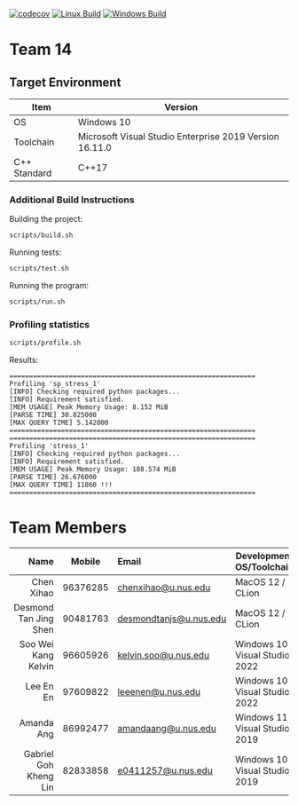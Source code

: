 [![codecov](https://codecov.io/gh/nus-cs3203/22s1-cp-spa-team-14/branch/master/graph/badge.svg?token=O0pTcTxSWs)](https://codecov.io/gh/nus-cs3203/22s1-cp-spa-team-14)
[![Linux Build](https://github.com/nus-cs3203/22s1-cp-spa-team-14/actions/workflows/build_linux.yml/badge.svg)](https://github.com/nus-cs3203/22s1-cp-spa-team-14/actions/workflows/build_linux.yml)
[![Windows Build](https://github.com/nus-cs3203/22s1-cp-spa-team-14/actions/workflows/build_windows.yml/badge.svg)](https://github.com/nus-cs3203/22s1-cp-spa-team-14/actions/workflows/build_windows.yml)

# Team 14

## Target Environment

Item | Version
-|-
OS | Windows 10
Toolchain | Microsoft Visual Studio Enterprise 2019 Version 16.11.0
C++ Standard | C++17

### Additional Build Instructions

Building the project:

```bash
scripts/build.sh
```

Running tests:

```bash
scripts/test.sh
```

Running the program:

```bash
scripts/run.sh
```

### Profiling statistics

```bash
scripts/profile.sh
```

Results:

```
==============================================================
Profiling 'sp_stress_1'
[INFO] Checking required python packages...
[INFO] Requirement satisfied.
[MEM USAGE] Peak Memory Usage: 8.152 MiB
[PARSE TIME] 30.825000
[MAX QUERY TIME] 5.142000
==============================================================
==============================================================
Profiling 'stress_1'
[INFO] Checking required python packages...
[INFO] Requirement satisfied.
[MEM USAGE] Peak Memory Usage: 188.574 MiB
[PARSE TIME] 26.676000
[MAX QUERY TIME] 11860 !!!
==============================================================
```

# Team Members

Name | Mobile | Email | Development OS/Toolchain
-:|:-:|:-|-|
Chen Xihao | 96376285 | chenxihao@u.nus.edu | MacOS 12 / CLion
Desmond Tan Jing Shen | 90481763 | desmondtanjs@u.nus.edu | MacOS 12 / CLion
Soo Wei Kang Kelvin | 96605926 | kelvin.soo@u.nus.edu | Windows 10 / Visual Studio 2022
Lee En En | 97609822 | leeenen@u.nus.edu | Windows 10 / Visual Studio 2022
Amanda Ang | 86992477 | amandaang@u.nus.edu | Windows 11 / Visual Studio 2019
Gabriel Goh Kheng Lin | 82833858 | e0411257@u.nus.edu | Windows 10 / Visual Studio 2019